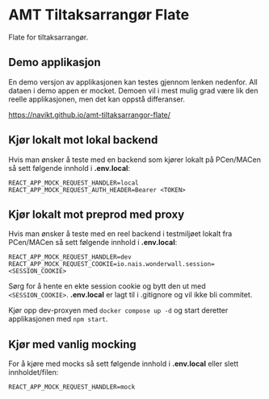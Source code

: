 # AMT Tiltaksarrangør Flate

Flate for tiltaksarrangør. 

## Demo applikasjon

En demo versjon av applikasjonen kan testes gjennom lenken nedenfor.
All dataen i demo appen er mocket. Demoen vil i mest mulig grad være lik den reelle applikasjonen, men det kan oppstå differanser.

https://navikt.github.io/amt-tiltaksarrangor-flate/

## Kjør lokalt mot lokal backend
Hvis man ønsker å teste med en backend som kjører lokalt på PCen/MACen
så sett følgende innhold i **.env.local**:

```.env
REACT_APP_MOCK_REQUEST_HANDLER=local
REACT_APP_MOCK_REQUEST_AUTH_HEADER=Bearer <TOKEN>
```

## Kjør lokalt mot preprod med proxy
Hvis man ønsker å teste med en reel backend i testmiljøet lokalt fra PCen/MACen
så sett følgende innhold i **.env.local**:

```.env
REACT_APP_MOCK_REQUEST_HANDLER=dev
REACT_APP_MOCK_REQUEST_COOKIE=io.nais.wonderwall.session=<SESSION_COOKIE>
```

Sørg for å hente en ekte session cookie og bytt den ut med `<SESSION_COOKIE>`.
**.env.local** er lagt til i .gitignore og vil ikke bli commitet.

Kjør opp dev-proxyen med `docker compose up -d` og start deretter applikasjonen med `npm start`.

## Kjør med vanlig mocking
For å kjøre med mocks så sett følgende innhold i **.env.local** eller slett innholdet/filen:

```.env
REACT_APP_MOCK_REQUEST_HANDLER=mock
```
